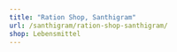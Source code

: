 ```yaml
---
title: "Ration Shop, Santhigram"
url: /santhigram/ration-shop-santhigram/
shop: Lebensmittel
---
```

